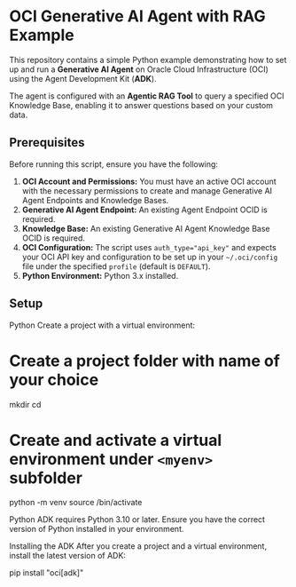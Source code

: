 # OCI Generative AI Agent with RAG Example

This repository contains a simple Python example demonstrating how to set up and run a **Generative AI Agent** on Oracle Cloud Infrastructure (OCI) using the Agent Development Kit (**ADK**).

The agent is configured with an **Agentic RAG Tool** to query a specified OCI Knowledge Base, enabling it to answer questions based on your custom data.

## Prerequisites

Before running this script, ensure you have the following:

1.  **OCI Account and Permissions:** You must have an active OCI account with the necessary permissions to create and manage Generative AI Agent Endpoints and Knowledge Bases.
2.  **Generative AI Agent Endpoint:** An existing Agent Endpoint OCID is required.
3.  **Knowledge Base:** An existing Generative AI Agent Knowledge Base OCID is required.
4.  **OCI Configuration:** The script uses `auth_type="api_key"` and expects your OCI API key and configuration to be set up in your `~/.oci/config` file under the specified `profile` (default is `DEFAULT`).
5.  **Python Environment:** Python 3.x installed.

## Setup

Python
Create a project with a virtual environment:

# Create a project folder with name of your choice

mkdir <your-project-name>
cd <your-project-name>

# Create and activate a virtual environment under `<myenv>` subfolder

python -m venv <myenv>
source <myenv>/bin/activate

Python ADK requires Python 3.10 or later. Ensure you have the correct version of Python installed in your environment.

Installing the ADK
After you create a project and a virtual environment, install the latest version of ADK:

pip install "oci[adk]"
